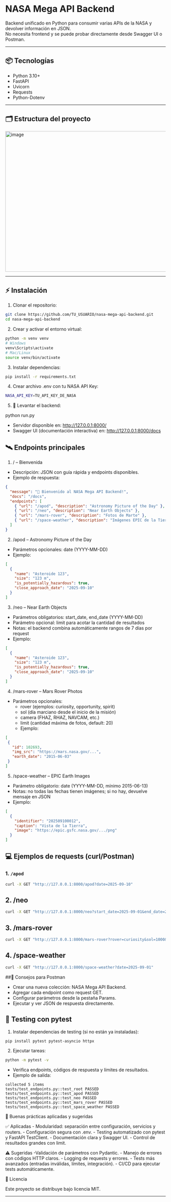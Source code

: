 # NASA Mega API Backend

Backend unificado en Python para consumir varias APIs de la NASA y devolver información en JSON.  
No necesita frontend y se puede probar directamente desde Swagger UI o Postman.

---

## 📦 Tecnologías

- Python 3.10+
- FastAPI
- Uvicorn
- Requests
- Python-Dotenv

---

## 🗂 Estructura del proyecto

<img width="563" height="440" alt="image" src="https://github.com/user-attachments/assets/739c9b5c-9f19-40ff-aac0-280e81e45938" />

---

## ⚡ Instalación

1. Clonar el repositorio:

```bash
git clone https://github.com/TU_USUARIO/nasa-mega-api-backend.git
cd nasa-mega-api-backend
```

2. Crear y activar el entorno virtual:
```bash
python -m venv venv
# Windows
venv\Scripts\activate
# Mac/Linux
source venv/bin/activate

```
3. Instalar dependencias:
   
```bash
pip install -r requirements.txt
```

4. Crear archivo .env con tu NASA API Key:
   
```bash
NASA_API_KEY=TU_API_KEY_DE_NASA
```

5. 🚀 Levantar el backend:

python run.py
- Servidor disponible en: http://127.0.0.1:8000/
- Swagger UI (documentación interactiva) en: http://127.0.0.1:8000/docs


## 🛰 Endpoints principales

1. / – Bienvenida

- Descripción: JSON con guía rápida y endpoints disponibles.
- Ejemplo de respuesta:

```json
{
  "message": "🚀 Bienvenido al NASA Mega API Backend!",
  "docs": "/docs",
  "endpoints": [
    { "url": "/apod", "description": "Astronomy Picture of the Day" },
    { "url": "/neo", "description": "Near Earth Objects" },
    { "url": "/mars-rover", "description": "Fotos de Marte" },
    { "url": "/space-weather", "description": "Imágenes EPIC de la Tierra" }
  ]
}
```

2. /apod – Astronomy Picture of the Day

- Parámetros opcionales: date (YYYY-MM-DD)
- Ejemplo:
```json
[
  {
    "name": "Asteroide 123",
    "size": "123 m",
    "is_potentially_hazardous": true,
    "close_approach_date": "2025-09-10"
  }
]
```

3. /neo – Near Earth Objects

- Parámetros obligatorios: start_date, end_date (YYYY-MM-DD)
- Parámetro opcional: limit para acotar la cantidad de resultados
- Notas: el backend combina automáticamente rangos de 7 días por request
- Ejemplo:
```json
[
  {
    "name": "Asteroide 123",
    "size": "123 m",
    "is_potentially_hazardous": true,
    "close_approach_date": "2025-09-10"
  }
]
```

4. /mars-rover – Mars Rover Photos

- Parámetros opcionales:
  - rover (ejemplos: curiosity, opportunity, spirit)
  - sol (día marciano desde el inicio de la misión)
  - camera (FHAZ, RHAZ, NAVCAM, etc.)
  - limit (cantidad máxima de fotos, default: 20)
  - Ejemplo:
 ```json
[
  {
    "id": 102693,
    "img_src": "https://mars.nasa.gov/...",
    "earth_date": "2015-06-03"
  }
]
 ```

 
5. /space-weather – EPIC Earth Images

- Parámetro obligatorio: date (YYYY-MM-DD, mínimo 2015-06-13)
- Notas: no todas las fechas tienen imágenes; si no hay, devuelve mensaje en JSON
- Ejemplo:
```json
[
  {
    "identifier": "202509100012",
    "caption": "Vista de la Tierra",
    "image": "https://epic.gsfc.nasa.gov/.../png"
  }
]
```


## 💻 Ejemplos de requests (curl/Postman)

### 1. `/apod`

```bash
curl -X GET "http://127.0.0.1:8000/apod?date=2025-09-10"
```

## 2. /neo

```bash
curl -X GET "http://127.0.0.1:8000/neo?start_date=2025-09-01&end_date=2025-09-07&limit=10"
```

## 3. /mars-rover

```bash
curl -X GET "http://127.0.0.1:8000/mars-rover?rover=curiosity&sol=1000&camera=FHAZ&limit=5"
```

## 4. /space-weather

```bash
curl -X GET "http://127.0.0.1:8000/space-weather?date=2025-09-01"
```

##🔹 Consejos para Postman

- Crear una nueva colección: NASA Mega API Backend.
- Agregar cada endpoint como request GET.
- Configurar parámetros desde la pestaña Params.
- Ejecutar y ver JSON de respuesta directamente.

## 🧪 Testing con pytest

1. Instalar dependencias de testing (si no están ya instaladas):
```bash
pip install pytest pytest-asyncio httpx
```

2. Ejecutar tareas:

```bash
python -m pytest -v
```
- Verifica endpoints, códigos de respuesta y límites de resultados.
- Ejemplo de salida:
```arduino
collected 5 items
tests/test_endpoints.py::test_root PASSED
tests/test_endpoints.py::test_apod PASSED
tests/test_endpoints.py::test_neo PASSED
tests/test_endpoints.py::test_mars_rover PASSED
tests/test_endpoints.py::test_space_weather PASSED
```

🌟 Buenas prácticas aplicadas y sugeridas

  ✅ Aplicadas
    - Modularidad: separación entre configuración, servicios y routers.
    - Configuración segura con .env.
    - Testing automatizado con pytest y FastAPI TestClient.
    - Documentación clara y Swagger UI.
    - Control de resultados grandes con limit.

⚠️ Sugeridas
    -Validación de parámetros con Pydantic.
    - Manejo de errores con códigos HTTP claros.
    - Logging de requests y errores.
    - Tests más avanzados (entradas inválidas, límites, integración).
    - CI/CD para ejecutar tests automáticamente.

📝 Licencia

Este proyecto se distribuye bajo licencia MIT.

---


